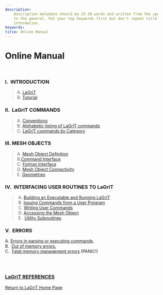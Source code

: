 ```yaml
---
description: 
    Description metadata should be 25-30 words and written from the specific
    to the general. Put your top keywords first but don't repeat title
    information.
keywords:  
title: Online Manual
---
```




 

Online Manual
=============

 

### **I.  INTRODUCTION**

> A. [LaGriT](docs/LaGriT.md)\
> B. [Tutorial](docs/Tutoria1.md)

### II.  LaGriT COMMANDS

> A. [Conventions](docs/conventions.md)\
> B. [Alphabetic listing of LaGriT commands](commands.smd)\
> C. [LaGriT commands by Category](commands_cat.smd)

### III. MESH OBJECTS

> A. [Mesh Object Definition](docs/meshobject.md)\
> B.[Command Interface](docs/commandi.md)\
> C. [Fortran Interface](docs/fortran.md)\
> D. [Mesh Object Connectivity](docs/meshobjcon.md)\
> E. [Geometries](docs/geometries.md)

### IV.  INTERFACING USER ROUTINES TO LaGriT

>  A. [Building an Executable and Running LaGriT](docs/build.md)\
>  B. [Issuing Commands from a User Program](docs/issuing.md)\
>  C. [Writing User Commands](docs/writing.md)\
>  D. [Accessing the Mesh Object](docs/accessing.md)\
>  E.  [Utility Subroutines](util.smd)

> > <div align="left">
> >
> > 

### V.  ERRORS

A. [Errors in parsing or executing commands](docs/errors.md#parse).\
B.  [Out of memory errors.](docs/errors.md#memory)\
C.  [Fatal memory management errors](docs/errors.md#panic) (PANIC!)
###  

### [LaGriT REFERENCES](docs/References.md)

 


[Return to LaGriT Home Page](index.smd)

 

 

 


